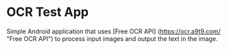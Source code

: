 # OCR Test App
Simple Android application that uses [Free OCR API] (https://ocr.a9t9.com/ "Free OCR API") to process input images and output the text in the image.
